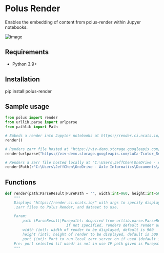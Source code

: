 # Polus Render

Enables the embedding of content from polus-render within Jupyer notebooks.


![image](https://github.com/jcaxle/polus-render/assets/145499292/9ef28b98-3207-47d0-bdf9-207599239e3c)

## Requirements
* Python 3.9+

## Installation
pip install polus-render

## Sample usage
``` Python
from polus import render
from urllib.parse import urlparse
from pathlib import Path

# Embeds a render into Jupyter notebooks at https://render.ci.ncats.io/
render()

# Renders zarr file hosted at "https://viv-demo.storage.googleapis.com/LuCa-7color_Scan1/"
render(urlparse("https://viv-demo.storage.googleapis.com/LuCa-7color_Scan1/"))

# Renders a zarr file hosted locally at "C:\Users\JeffChen\OneDrive - Axle Informatics\Documents\zarr files\pyramid.zarr"
render(Path(r"C:\Users\JeffChen\OneDrive - Axle Informatics\Documents\zarr files\pyramid.zarr"))
```

## Functions
``` Python
def render(path:ParseResult|PurePath = "", width:int=960, height:int=500, port:int=0)->None:
    """
    Displays "https://render.ci.ncats.io/" with args to specify display dimensions, port to serve
    .zarr files to Polus Render, and dataset to use.
    
    Param:
        path (ParseResult|Purepath): Acquired from urllib.parse.ParseResult or Path, renders url in render.
                            If not specified, renders default render url
        width (int): width of render to be displayed, default is 960
        height (int): height of render to be displayed, default is 500
        port (int): Port to run local zarr server on if used (default is 0 which is the 1st available port).
    Pre: port selected (if used) is not in use IF path given is Purepath
    """
```
